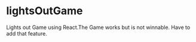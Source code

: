 # lightsOutGame
Lights out Game using React.The Game works but is not winnable. Have to add that feature.
